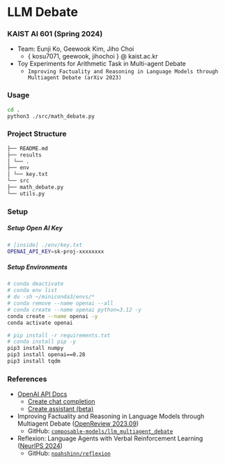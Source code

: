 # LLM Debate

### KAIST AI 601 (Spring 2024)

- Team: Eunji Ko, Geewook Kim, Jiho Choi
  - { kosu7071, geewook, jihochoi } @ kaist.ac.kr
- Toy Experiments for Arithmetic Task in Multi-agent Debate
  - `Improving Factuality and Reasoning in Language Models through Multiagent Debate (arXiv 2023)`

### Usage

```bash
cd .
python3 ./src/math_debate.py
```

### Project Structure

```markdown
├── README.md
├── results
│ └── .
├── env
│ └── key.txt
└── src
├── math_debate.py
└── utils.py
```

### Setup

##### Setup Open AI Key

```bash
# [inside] ./env/key.txt
OPENAI_API_KEY=sk-proj-xxxxxxxx
```

##### Setup Environments

```bash
# conda deactivate
# conda env list
# du -sh ~/miniconda3/envs/*
# conda remove --name openai --all
# conda create --name openai python=3.12 -y
conda create --name openai -y
conda activate openai

# pip install -r requirements.txt
# conda install pip -y
pip3 install numpy
pip3 install openai==0.28
pip3 install tqdm
```

### References

- [OpenAI API Docs](https://platform.openai.com/docs/api-reference/chat/create?lang=python)
  - [Create chat completion](https://platform.openai.com/docs/api-reference/chat/create)
  - [Create assistant (beta)](https://platform.openai.com/docs/api-reference/assistants/createAssistant)
- Improving Factuality and Reasoning in Language Models through Multiagent Debate ([OpenReview 2023.09](https://openreview.net/forum?id=QAwaaLJNCk))
  - GitHub: [`composable-models/llm_multiagent_debate`](https://github.com/composable-models/llm_multiagent_debate/tree/main)
- Reflexion: Language Agents with Verbal Reinforcement Learning ([NeurIPS 2024](https://neurips.cc/virtual/2023/poster/70114))
  - GitHub: [`noahshinn/reflexion`](https://github.com/noahshinn/reflexion)
